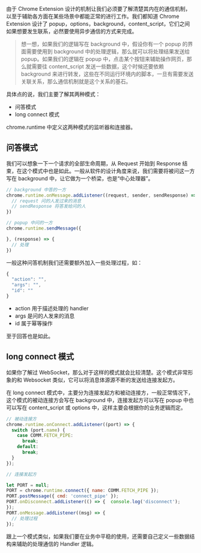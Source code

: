由于 Chrome Extension 设计的机制让我们必须要了解清楚其内在的通信机制，以至于辅助各方面在某些场景中都能正常的进行工作。我们都知道 Chrome Extension 设计了 popup，options，background，content_script，它们之间如果想要发生联系，必然要使用异步通信的方式来完成。

> 想一想，如果我们的逻辑写在 background 中，假设你有一个 popup 的界面需要使用到 background 中的处理逻辑，那么就可以将处理结果发送给 popup。如果我们的逻辑在 popup 中，点击某个按钮来辅助操作网页，那么就需要往 content_script 发送一些数据，这个时候还要依赖 background 来进行转发，这些在不同运行环境内的脚本，一旦有需要发送关联关系，那么通信机制就是这个关系的基石。

具体点的说，我们主要了解其两种模式：

* 问答模式
* long connect 模式

chrome.runtime 中定义这两种模式的监听器和连接器。

## 问答模式

我们可以想象一下一个请求的全部生命周期，从 Request 开始到 Response 结束，在这个模式中也是如此。一般从软件的设计角度来说，我们需要将被问这一方写在 background 中，让它做为一个桥梁，也是“中心处理器”。

```javaScript
// background 中答的一方
chrome.runtime.onMessage.addListener((request, sender, sendResponse) => {   
  // request 问的人发过来的消息    
  // sendResponse 将答发给问的人
})
```

```javaScript
// popup 中问的一方
chrome.runtime.sendMessage({

}, (response) => {   
  // 处理
})
```

一般这种问答机制我们还需要额外加入一些处理过程，如：

```javaScript
{
  "action": "",
  "args": "",
  "id": ""
}
```

* action 用于描述处理的 handler
* args 是问的人发来的消息
* id 属于幂等操作

至于回答也是如此。

## long connect 模式

如果你了解过 WebSocket，那么对于这样的模式就会比较清楚。这个模式非常形象的和 Websocket 类似，它可以将消息体源源不断的发送给连接发起方。

在 long connect 模式中，主要分为连接发起方和被动连接方，一般正常情况下，这个模式的被动连接方会写在 background 中，连接发起方可以写在 popup 中也可以写在 content_script 或 options 中，这样主要会根据你的业务逻辑而定。

```javaScript
// 被动连接方
chrome.runtime.onConnect.addListener((port) => {    
  switch (port.name) {      
    case COMM.FETCH_PIPE:     
      break;      
    default:        
      break;
  }
});
```

```javaScript
// 连接发起方

let PORT = null;
PORT = chrome.runtime.connect({ name: COMM.FETCH_PIPE });
PORT.postMessage({ cmd: 'connect_pipe' });
PORT.onDisconnect.addListener(() => {  console.log('disconnect');
});
PORT.onMessage.addListener((msg) => {    
  // 处理过程
});
```

跟上一个模式类似，如果我们要在业务中平稳的使用，还需要自己定义一些数据结构来辅助的处理通信的 Handler 逻辑。